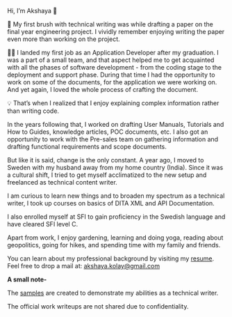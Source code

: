  Hi, I’m Akshaya :wave:

 :seedling: My first brush with technical writing was while drafting a paper on the final year engineering project.
 I vividly remember enjoying writing the paper even more than working on the project.

:woman_technologist: I landed my first job as an Application Developer after my graduation.
I was a part of a small team, and that aspect helped me to get acquainted with all the phases of software development - from the coding stage to the deployment and support phase.
During that time I had the opportunity to work on some of the documents, for the application we were working on.
And yet again, I loved the whole process of crafting the document.

:bulb: That’s when I realized that I enjoy explaining complex information rather than writing code.

In the years following that, I worked on drafting User Manuals, Tutorials and  How to Guides, knowledge articles, POC documents, etc.
I also got an opportunity to work with the Pre-sales team on gathering information and drafting functional requirements and scope documents.  

But like it is said, change is the only constant. A year ago, I moved to Sweden with my husband away from my home country (India). Since it was a cultural shift, I tried to get myself acclimatized to the new setup and freelanced as technical content writer.


I am curious to learn new things and to broaden my spectrum as a technical writer, I took up courses on basics of DITA XML and API Documentation.


I also enrolled myself at SFI to gain proficiency in the Swedish language and have cleared SFI level C.

Apart from work, I enjoy gardening, learning and doing yoga, reading about geopolitics, going for hikes, and spending time with my family and friends.

You can learn about my professional background by visiting my [resume](https://github.com/akshayakolay/Resume/blob/main/Akshaya%20Kolay_Technical%20Writer_Resume.pdf). Feel free to drop a mail at: akshaya.kolay@gmail.com

**A small note-**

The [samples](https://github.com/akshayakolay/Portfolio) are created to demonstrate my abilities as a technical writer. 

The official work writeups are not shared due to confidentiality.








<!---
akshayakolay/akshayakolay is a ✨ special ✨ repository because its `README.md` (this file) appears on your GitHub profile.
You can click the Preview link to take a look at your changes.
--->
